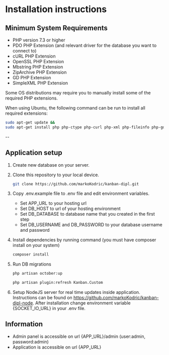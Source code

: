 # Installation instructions

## Minimum System Requirements

* PHP version 7.3 or higher
* PDO PHP Extension (and relevant driver for the database you want to connect to)
* cURL PHP Extension
* OpenSSL PHP Extension
* Mbstring PHP Extension
* ZipArchive PHP Extension
* GD PHP Extension
* SimpleXML PHP Extension

Some OS distributions may require you to manually install some of the required PHP extensions.

When using Ubuntu, the following command can be run to install all required extensions:

```bash
sudo apt-get update &&
sudo apt-get install php php-ctype php-curl php-xml php-fileinfo php-gd php-json php-mbstring php-mysql php-sqlite3 php-zip
```

--

## Application setup

1. Create new database on your server.
2. Clone this repository to your local device.
    ```bash
    git clone https://github.com/markoKodric/kanban-dipl.git
    ```
3. Copy .env.example file to .env file and edit environment variables.
    - Set APP_URL to your hosting url
    - Set DB_HOST to url of your hosting environment
    - Set DB_DATABASE to database name that you created in the first step
    - Set DB_USERNAME and DB_PASSWORD to your database username and password

4. Install dependencies by running command (you must have composer install on your system)
    ```bash
    composer install
    ```
5. Run DB migrations
    ```bash
    php artisan october:up
    ```
    ```bash
    php artisan plugin:refresh Kanban.Custom
    ```
    
6. Setup NodeJS server for real time updates inside application. Instructions can be found on <https://github.com/markoKodric/kanban-dipl-node>.
   After installation change environment variable {SOCKET_IO_URL} in your .env file.
    
## Information

- Admin panel is accessible on url {APP_URL}/admin (user:admin, password:admin)
- Application is accessible on url {APP_URL}
